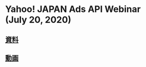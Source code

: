 # Yahoo! JAPAN Ads API Webinar (July 20, 2020)

## [資料](./webinar202007_jp.pdf) 
## [動画](https://www.youtube.com/watch?v=KLZ2eMYsvWg&feature=youtu.be) 
